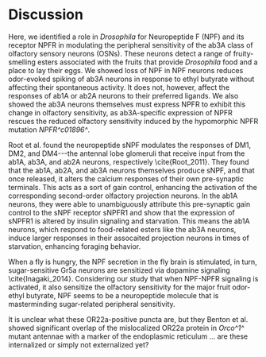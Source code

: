 # Discussion

Here, we identified a role in _Drosophila_ for Neuropeptide F (NPF) and its receptor NPFR in modulating the peripheral sensitivity of the ab3A class of olfactory sensory neurons (OSNs).
These neurons detect a range of fruity-smelling esters associated with the fruits that provide _Drosophila_ food and a place to lay their eggs.
We showed loss of NPF in NPF neurons reduces odor-evoked spiking of ab3A neurons in response to ethyl butyrate without affecting their spontaneous activity.
It does not, however, affect the responses of ab1A or ab2A neurons to their preferred ligands.
We also showed the ab3A neurons themselves must express NPFR to exhibit this change in olfactory sensitivity, as ab3A-specific expression of NPFR rescues the reduced olfactory sensitivity induced by the hypomorphic NPFR mutation _NPFR^c01896^_. 

Root et al. found the neuropeptide sNPF modulates the responses of DM1, DM2, and DM4---the antennal lobe glomeruli that receive input from the ab1A, ab3A, and ab2A neurons, respectively \cite{Root_2011}.
They found that the ab1A, ab2A, and ab3A neurons themselves produce sNPF, and that once released, it alters the calcium responses of their own pre-synaptic terminals.
This acts as a sort of gain control, enhancing the activation of the corresponding second-order olfactory projection neurons.
In the ab1A neurons, they were able to unambiguously attribute this pre-synaptic gain control to the sNPF receptor sNPFR1 and show that the expression of sNPFR1 is altered by insulin signaling and starvation.
This means the ab1A neurons, which respond to food-related esters like the ab3A neurons, induce larger responses in their assocaited projection neurons in times of starvation, enhancing foraging behavior.




When a fly is hungry, the NPF secretion in the fly brain is stimulated, in turn, sugar-sensitive Gr5a neurons are sensitized via dopamine signaling \cite{Inagaki_2014}. Considering our study that when NPF-NPFR signaling is activated, it also sensitize the olfactory sensitivity for the major fruit odor-ethyl butyrate, NPF seems to be a neuropeptide molecule that is masterminding sugar-related peripheral sensitivity. 

It is unclear what these OR22a-positive puncta are, but they Benton et al. showed significant overlap of the mislocalized OR22a protein in _Orco^1^_ mutant antennae with a marker of the endoplasmic reticulum ... are these internalized or simply not externalized yet? 
